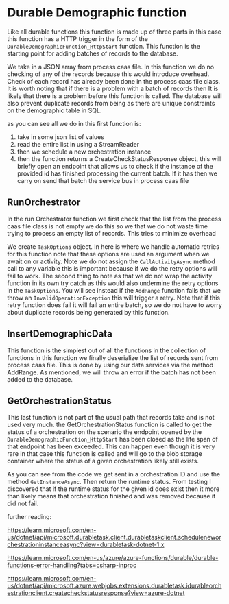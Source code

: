 # Durable Demographic function

Like all durable functions this function is made up of three parts in this case this function has a HTTP trigger in the form of the `DurableDemographicFunction_HttpStart` function. This function is the starting point for adding batches of records to the database.

We take in a JSON array from process caas file. In this function we do no checking of any of the records because this would introduce overhead. Check of each record has already been done in the process caas file class. It is worth noting that if there is a problem with a batch of records then It is likely that there is a problem before this function is called. The database will also prevent duplicate records from being as there are unique constraints on the demographic table in SQL.

as you can see all we do in this first function is:

1. take in some json list of values
2. read the entire list in using a StreamReader
3. then we schedule a new orchestration instance
4. then the function returns a CreateCheckStatusResponse object, this will briefly open an endpoint that allows us to check if the instance of the provided id has finished processing the current batch. If it has then we carry on send that batch the service bus in process caas file

## RunOrchestrator

In the run Orchestrator function we first check that the list from the process caas file class is not empty we do this so we that we do not waste time trying to process an empty list of records. This tries to minimize overhead

We create `TaskOptions` object. In here is where we handle automatic retries for this function note that these options are used an argument when we await on or activity. Note we do not assign the `CallActivityAsync` method call to any variable this is important because if we do the retry options will fail to work. The second thing to note as that we do not wrap the activity function in its own try catch as this would also undermine the retry options in the `TaskOptions`. You will see instead if the `AddRange` function fails that we throw an `InvalidOperationException` this will trigger a retry. Note that if this retry function does fail it will fail an entire batch, so we do not have to worry about duplicate records being generated by this function.

## InsertDemographicData

This function is the simplest out of all the functions in the collection of functions in this function we finally deserialize the list of records sent from process caas file. This is done by using our data services via the method AddRange. As mentioned, we will throw an error if the batch has not been added to the database.

## GetOrchestrationStatus

This last function is not part of the usual path that records take and is not used very much. the GetOrchestrationStatus function is called to get the status of a orchestration on the scenario the endpoint opened by the `DurableDemographicFunction_HttpStart` has been closed as the life span of that endpoint has been exceeded. This can happen even though it is very rare in that case this function is called and will go to the blob storage container where the status of a given orchestration likely still exists.

As you can see from the code we get sent in a orchestration ID and use the method `GetInstanceAsync`. Then return the runtime status. From testing I discovered that if the runtime status for the given id does exist then it more than likely means that orchestration finished and was removed because it did not fail.

further reading:

https://learn.microsoft.com/en-us/dotnet/api/microsoft.durabletask.client.durabletaskclient.scheduleneworchestrationinstanceasync?view=durabletask-dotnet-1.x

https://learn.microsoft.com/en-us/azure/azure-functions/durable/durable-functions-error-handling?tabs=csharp-inproc

https://learn.microsoft.com/en-us/dotnet/api/microsoft.azure.webjobs.extensions.durabletask.idurableorchestrationclient.createcheckstatusresponse?view=azure-dotnet